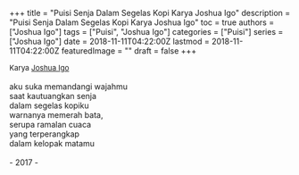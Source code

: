 +++
title = "Puisi Senja Dalam Segelas Kopi Karya Joshua Igo"
description = "Puisi Senja Dalam Segelas Kopi Karya Joshua Igo"
toc = true
authors = ["Joshua Igo"]
tags = ["Puisi", "Joshua Igo"]
categories = ["Puisi"]
series = ["Joshua Igo"]
date = 2018-11-11T04:22:00Z
lastmod = 2018-11-11T04:22:00Z
featuredImage = ""
draft = false
+++

<div style="text-align: justify;">
<div style="font-size: small;">Karya <a href="/authors/joshua-igo/" target="_blank">Joshua Igo</a></div><br />
aku suka memandangi wajahmu<br />saat kautuangkan senja<br />dalam segelas kopiku<br />warnanya memerah bata,<br />serupa ramalan cuaca<br />yang terperangkap<br />dalam kelopak matamu<br /><br />- 2017 -</div>
